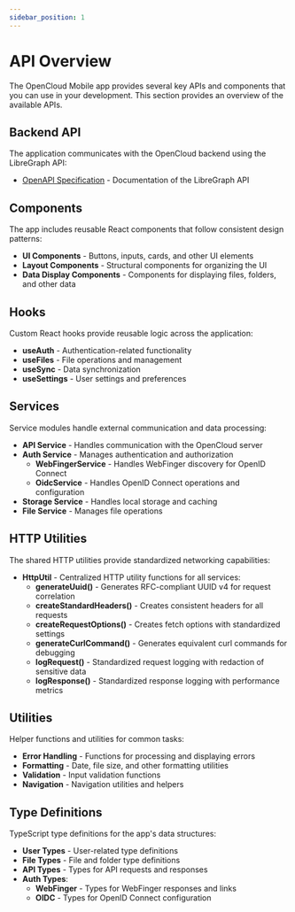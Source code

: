 ```yaml
---
sidebar_position: 1
---
```


# API Overview

The OpenCloud Mobile app provides several key APIs and components that you can use in your development. This section provides an overview of the available APIs.

## Backend API

The application communicates with the OpenCloud backend using the LibreGraph API:

- [OpenAPI Specification](openapi-spec.md) - Documentation of the LibreGraph API

## Components

The app includes reusable React components that follow consistent design patterns:

- **UI Components** - Buttons, inputs, cards, and other UI elements
- **Layout Components** - Structural components for organizing the UI
- **Data Display Components** - Components for displaying files, folders, and other data

## Hooks

Custom React hooks provide reusable logic across the application:

- **useAuth** - Authentication-related functionality
- **useFiles** - File operations and management
- **useSync** - Data synchronization
- **useSettings** - User settings and preferences

## Services

Service modules handle external communication and data processing:

- **API Service** - Handles communication with the OpenCloud server
- **Auth Service** - Manages authentication and authorization
  - **WebFingerService** - Handles WebFinger discovery for OpenID Connect
  - **OidcService** - Handles OpenID Connect operations and configuration
- **Storage Service** - Handles local storage and caching
- **File Service** - Manages file operations

## HTTP Utilities

The shared HTTP utilities provide standardized networking capabilities:

- **HttpUtil** - Centralized HTTP utility functions for all services:
  - **generateUuid()** - Generates RFC-compliant UUID v4 for request correlation
  - **createStandardHeaders()** - Creates consistent headers for all requests
  - **createRequestOptions()** - Creates fetch options with standardized settings
  - **generateCurlCommand()** - Generates equivalent curl commands for debugging
  - **logRequest()** - Standardized request logging with redaction of sensitive data
  - **logResponse()** - Standardized response logging with performance metrics

## Utilities

Helper functions and utilities for common tasks:

- **Error Handling** - Functions for processing and displaying errors
- **Formatting** - Date, file size, and other formatting utilities
- **Validation** - Input validation functions
- **Navigation** - Navigation utilities and helpers

## Type Definitions

TypeScript type definitions for the app's data structures:

- **User Types** - User-related type definitions
- **File Types** - File and folder type definitions
- **API Types** - Types for API requests and responses
- **Auth Types**:
  - **WebFinger** - Types for WebFinger responses and links
  - **OIDC** - Types for OpenID Connect configuration